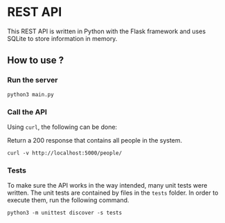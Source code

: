 # REST API

This REST API is written in Python with the Flask framework and uses SQLite to store
information in memory.

## How to use ?

### Run the server

```terminal
python3 main.py
````

### Call the API

Using `curl`, the following can be done:

Return a 200 response that contains all people in the system.
```terminal
curl -v http://localhost:5000/people/
```

### Tests

To make sure the API works in the way intended, many unit tests were written.
The unit tests are contained by files in the `tests` folder.
In order to execute them, run the following command.

```terminal
python3 -m unittest discover -s tests
```